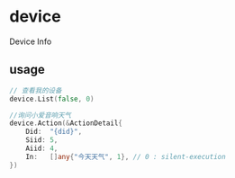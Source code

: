 # device

Device Info

## usage 

```go
// 查看我的设备
device.List(false, 0) 

//询问小爱音响天气
device.Action(&ActionDetail{
    Did:  "{did}",
    Siid: 5,
    Aiid: 4,
    In:   []any{"今天天气", 1}, // 0 : silent-execution
})
```